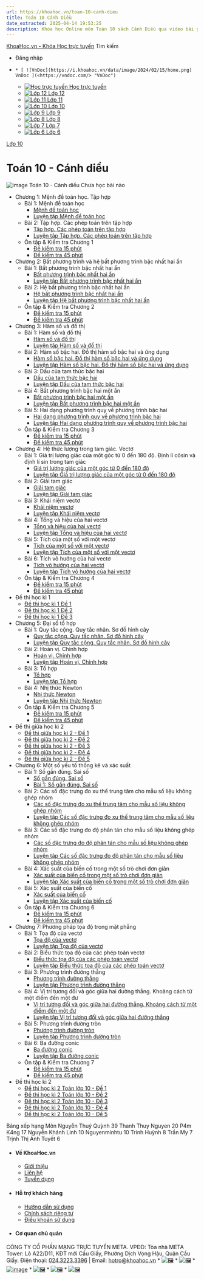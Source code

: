 ```yaml
---
url: https://khoahoc.vn/toan-10-canh-dieu
title: Toán 10 Cánh Diều
date_extracted: 2025-04-14 19:53:25
description: Khóa học Online môn Toán 10 sách Cánh Diều qua video bài giảng dễ hiểu, luyện tập trắc nghiệm từ cơ bản đến nâng cao, giúp học sinh lớp 10 chủ động tự học môn Toán, nắm chắc kiến thức từng bài học.
---
```


[KhoaHoc.vn - Khóa Học trực tuyến](</> "KhoaHoc.vn - Khóa Học trực tuyến")
Tìm kiếm
  * Đăng nhập

  *     * [ ![VnDoc](https://i.khoahoc.vn/data/image/2024/02/15/home.png) VnDoc ](<https://vndoc.com/> "VnDoc")
    * [ ![Học trực tuyến](https://i.khoahoc.vn/data/image/2025/03/21/book.png) Học trực tuyến ](</> "Học trực tuyến")
    * [ ![Lớp 12](https://i.khoahoc.vn/data/image/2024/02/15/number-12.png) Lớp 12 ](</lop-12-thpt> "Lớp 12")
    * [ ![Lớp 11](https://i.khoahoc.vn/data/image/2024/02/15/number-11.png) Lớp 11 ](</lop-11-thpt> "Lớp 11")
    * [ ![Lớp 10](https://i.khoahoc.vn/data/image/2024/02/15/number-10.png) Lớp 10 ](</lop-10-thpt> "Lớp 10")
    * [ ![Lớp 9](https://i.khoahoc.vn/data/image/2024/02/15/number-9.png) Lớp 9 ](</lop-9-thcs> "Lớp 9")
    * [ ![Lớp 8](https://i.khoahoc.vn/data/image/2024/02/15/number-8.png) Lớp 8 ](</lop-8-thcs> "Lớp 8")
    * [ ![Lớp 7](https://i.khoahoc.vn/data/image/2024/02/15/number-7.png) Lớp 7 ](</lop-7-thcs> "Lớp 7")
    * [ ![Lớp 6](https://i.khoahoc.vn/data/image/2024/02/15/number-6.png) Lớp 6 ](</lop-6-thcs> "Lớp 6")

[Lớp 10](</lop-10-thpt>)
# Toán 10 - Cánh diều
![image](https://i.khoahoc.vn/data/image/2024/06/28/Toan-10-CD.png)
Toán 10 - Cánh diều
Chưa học bài nào 
  * Chương 1: Mệnh đề toán học. Tập hợp
    * Bài 1: Mệnh đề toán học
[](</menh-de-toan-hoc-2384> "Mệnh đề toán học") [](</trac-nghiem-toan-10-chuong-1-bai-1-menh-de-toan-hoc-3541> "Luyện tập Mệnh đề toán học")
      * [Mệnh đề toán học](</menh-de-toan-hoc-2384>)
      * [Luyện tập Mệnh đề toán học](</trac-nghiem-toan-10-chuong-1-bai-1-menh-de-toan-hoc-3541>)
    * Bài 2: Tập hợp. Các phép toán trên tập hợp
[](</tap-hop-cac-phep-toan-tren-tap-hop-2389> "Tập hợp. Các phép toán trên tập hợp") [](</trac-nghiem-toan-10-chuong-1-bai-2-tap-hop-cac-phep-toan-tren-tap-hop-3542> "Luyện tập Tập hợp. Các phép toán trên tập hợp")
      * [Tập hợp. Các phép toán trên tập hợp](</tap-hop-cac-phep-toan-tren-tap-hop-2389>)
      * [Luyện tập Tập hợp. Các phép toán trên tập hợp](</trac-nghiem-toan-10-chuong-1-bai-2-tap-hop-cac-phep-toan-tren-tap-hop-3542>)
    * Ôn tập & Kiểm tra Chương 1
[](</de-kiem-tra-15-phut-chuong-1-menh-de-toan-hoc-tap-hop-4519> "Đề kiểm tra 15 phút") [](</de-kiem-tra-45-phut-chuong-1-menh-de-toan-hoc-tap-hop-4525> "Đề kiểm tra 45 phút ")
      * [Đề kiểm tra 15 phút](</de-kiem-tra-15-phut-chuong-1-menh-de-toan-hoc-tap-hop-4519>)
      * [Đề kiểm tra 45 phút ](</de-kiem-tra-45-phut-chuong-1-menh-de-toan-hoc-tap-hop-4525>)
  * Chương 2: Bất phương trình và hệ bất phương trình bậc nhất hai ẩn
    * Bài 1: Bất phương trình bậc nhất hai ẩn
[](</bat-phuong-trinh-bac-nhat-hai-an-canh-dieu-2390> "Bất phương trình bậc nhất hai ẩn") [](</trac-nghiem-toan-10-chuong-2-bai-1-bat-phuong-trinh-bac-nhat-hai-an-3539> "Luyện tập Bất phương trình bậc nhất hai ẩn")
      * [Bất phương trình bậc nhất hai ẩn](</bat-phuong-trinh-bac-nhat-hai-an-canh-dieu-2390>)
      * [Luyện tập Bất phương trình bậc nhất hai ẩn](</trac-nghiem-toan-10-chuong-2-bai-1-bat-phuong-trinh-bac-nhat-hai-an-3539>)
    * Bài 2: Hệ bất phương trình bậc nhất hai ẩn
[](</he-bat-phuong-trinh-bac-nhat-hai-an-canh-dieu-2391> "Hệ bất phương trình bậc nhất hai ẩn") [](</trac-nghiem-toan-10-chuong-2-bai-2-he-bat-phuong-trinh-bac-nhat-hai-an-3540> "Luyện tập Hệ bất phương trình bậc nhất hai ẩn")
      * [Hệ bất phương trình bậc nhất hai ẩn](</he-bat-phuong-trinh-bac-nhat-hai-an-canh-dieu-2391>)
      * [Luyện tập Hệ bất phương trình bậc nhất hai ẩn](</trac-nghiem-toan-10-chuong-2-bai-2-he-bat-phuong-trinh-bac-nhat-hai-an-3540>)
    * Ôn tập & Kiểm tra Chương 2
[](</de-kiem-tra-15-phut-chuong-2-bat-phuong-trinh-va-he-bat-phuong-trinh-bac-nhat-hai-an-canh-dieu-4520> "Đề kiểm tra 15 phút ") [](</de-kiem-tra-45-phut-chuong-2-bat-phuong-trinh-va-he-phuong-trinh-bac-nhat-hai-an-4527> "Đề kiểm tra 45 phút")
      * [Đề kiểm tra 15 phút ](</de-kiem-tra-15-phut-chuong-2-bat-phuong-trinh-va-he-bat-phuong-trinh-bac-nhat-hai-an-canh-dieu-4520>)
      * [Đề kiểm tra 45 phút](</de-kiem-tra-45-phut-chuong-2-bat-phuong-trinh-va-he-phuong-trinh-bac-nhat-hai-an-4527>)
  * Chương 3: Hàm số và đồ thị
    * Bài 1: Hàm số và đồ thị
[](</ham-so-va-do-thi-2392> "Hàm số và đồ thị") [](</trac-nghiem-toan-10-chuong-3-bai-1-ham-so-va-do-thi-3534> "Luyện tập Hàm số và đồ thị")
      * [Hàm số và đồ thị](</ham-so-va-do-thi-2392>)
      * [Luyện tập Hàm số và đồ thị](</trac-nghiem-toan-10-chuong-3-bai-1-ham-so-va-do-thi-3534>)
    * Bài 2: Hàm số bậc hai. Đồ thị hàm số bậc hai và ứng dụng
[](</ham-so-bac-hai-do-thi-ham-so-bac-hai-va-ung-dung-2393> "Hàm số bậc hai. Đồ thị hàm số bậc hai và ứng dụng") [](</trac-nghiem-toan-10-bai-2-ham-so-bac-hai-3535> "Luyện tập Hàm số bậc hai. Đồ thị hàm số bậc hai và ứng dụng")
      * [Hàm số bậc hai. Đồ thị hàm số bậc hai và ứng dụng](</ham-so-bac-hai-do-thi-ham-so-bac-hai-va-ung-dung-2393>)
      * [Luyện tập Hàm số bậc hai. Đồ thị hàm số bậc hai và ứng dụng](</trac-nghiem-toan-10-bai-2-ham-so-bac-hai-3535>)
    * Bài 3: Dấu của tam thức bậc hai
[](</dau-cua-tam-thuc-bac-hai-canh-dieu-2760> "Dấu của tam thức bậc hai") [](</trac-nghiem-toan-10-chuong-3-bai-3-dau-cua-tam-thuc-bac-hai-3536> "Luyện tập Dấu của tam thức bậc hai")
      * [Dấu của tam thức bậc hai](</dau-cua-tam-thuc-bac-hai-canh-dieu-2760>)
      * [Luyện tập Dấu của tam thức bậc hai](</trac-nghiem-toan-10-chuong-3-bai-3-dau-cua-tam-thuc-bac-hai-3536>)
    * Bài 4: Bất phương trình bậc hai một ẩn
[](</bat-phuong-trinh-bac-hai-mot-an-2840> "Bất phương trình bậc hai một ẩn") [](</trac-nghiem-toan-10-chuong-3-bai-4-bat-phuong-trinh-bac-hai-mot-an-3537> "Luyện tập Bất phương trình bậc hai một ẩn")
      * [Bất phương trình bậc hai một ẩn](</bat-phuong-trinh-bac-hai-mot-an-2840>)
      * [Luyện tập Bất phương trình bậc hai một ẩn](</trac-nghiem-toan-10-chuong-3-bai-4-bat-phuong-trinh-bac-hai-mot-an-3537>)
    * Bài 5: Hai dạng phương trình quy về phương trình bậc hai
[](</hai-dang-phuong-trinh-quy-ve-phuong-trinh-bac-hai-2988> "Hai dạng phương trình quy về phương trình bậc hai") [](</trac-nghiem-toan-10-chuong-3-bai-5-hai-dang-phuong-trinh-quy-ve-phuong-trinh-bac-hai-3538> "Luyện tập Hai dạng phương trình quy về phương trình bậc hai")
      * [Hai dạng phương trình quy về phương trình bậc hai](</hai-dang-phuong-trinh-quy-ve-phuong-trinh-bac-hai-2988>)
      * [Luyện tập Hai dạng phương trình quy về phương trình bậc hai](</trac-nghiem-toan-10-chuong-3-bai-5-hai-dang-phuong-trinh-quy-ve-phuong-trinh-bac-hai-3538>)
    * Ôn tập & Kiểm tra Chương 3
[](</de-kiem-tra-15-phut-chuong-3-ham-so-va-do-thi-4522> "Đề kiểm tra 15 phút ") [](</de-kiem-tra-45-phut-chuong-3-ham-so-va-do-thi-4550> "Đề kiểm tra 45 phút")
      * [Đề kiểm tra 15 phút ](</de-kiem-tra-15-phut-chuong-3-ham-so-va-do-thi-4522>)
      * [Đề kiểm tra 45 phút](</de-kiem-tra-45-phut-chuong-3-ham-so-va-do-thi-4550>)
  * Chương 4: Hệ thức lượng trong tam giác. Vectơ
    * Bài 1: Giá trị lượng giác của một góc từ 0 đến 180 độ. Định lí côsin và định lí sin trong tam giác
[](</gia-tri-luong-giac-cua-mot-goc-tu-0-den-180-do-dinh-li-cosin-va-dinh-li-sin-trong-tam-giac-3544> "Giá trị lượng giác của một góc từ 0 đến 180 độ") [](</trac-nghiem-toan-10-chuong-4-bai-1-gia-tri-luong-giac-cua-mot-goc-tu-0-do-den-180-do-3528> "Luyện tập Giá trị lượng giác của một góc từ 0 đến 180 độ")
      * [Giá trị lượng giác của một góc từ 0 đến 180 độ](</gia-tri-luong-giac-cua-mot-goc-tu-0-den-180-do-dinh-li-cosin-va-dinh-li-sin-trong-tam-giac-3544>)
      * [Luyện tập Giá trị lượng giác của một góc từ 0 đến 180 độ](</trac-nghiem-toan-10-chuong-4-bai-1-gia-tri-luong-giac-cua-mot-goc-tu-0-do-den-180-do-3528>)
    * Bài 2: Giải tam giác
[](</giai-tam-giac-3545> "Giải tam giác") [](</trac-nghiem-toan-10-chuong-4-bai-2-giai-tam-giac-3529> "Luyện tập Giải tam giác")
      * [Giải tam giác](</giai-tam-giac-3545>)
      * [Luyện tập Giải tam giác](</trac-nghiem-toan-10-chuong-4-bai-2-giai-tam-giac-3529>)
    * Bài 3: Khái niệm vectơ
[](</khai-niem-vecto-3327> "Khái niệm vectơ") [](</trac-nghiem-toan-10-chuong-4-bai-3-khai-niem-vecto-3530> "Luyện tập Khái niệm vectơ")
      * [Khái niệm vectơ](</khai-niem-vecto-3327>)
      * [Luyện tập Khái niệm vectơ](</trac-nghiem-toan-10-chuong-4-bai-3-khai-niem-vecto-3530>)
    * Bài 4: Tổng và hiệu của hai vectơ
[](</tong-va-hieu-cua-hai-vecto-canh-dieu-3450> "Tổng và hiệu của hai vectơ") [](</trac-nghiem-toan-10-chuong-4-bai-4-tong-va-hieu-cua-hai-vecto-3531> "Luyện tập Tổng và hiệu của hai vectơ")
      * [Tổng và hiệu của hai vectơ](</tong-va-hieu-cua-hai-vecto-canh-dieu-3450>)
      * [Luyện tập Tổng và hiệu của hai vectơ](</trac-nghiem-toan-10-chuong-4-bai-4-tong-va-hieu-cua-hai-vecto-3531>)
    * Bài 5: Tích của một số với một vectơ
[](</tich-cua-mot-so-voi-mot-vecto-3451> "Tích của một số với một vectơ") [](</trac-nghiem-toan-10-chuong-4-bai-5-tich-cua-mot-so-voi-mot-vecto-3532> "Luyện tập Tích của một số với một vectơ")
      * [Tích của một số với một vectơ](</tich-cua-mot-so-voi-mot-vecto-3451>)
      * [Luyện tập Tích của một số với một vectơ](</trac-nghiem-toan-10-chuong-4-bai-5-tich-cua-mot-so-voi-mot-vecto-3532>)
    * Bài 6: Tích vô hướng của hai vectơ
[](</tich-vo-huong-cua-hai-vecto-canh-dieu-3558> "Tích vô hướng của hai vectơ") [](</trac-nghiem-toan-10-chuong-4-bai-6-tich-vo-huong-cua-hai-vecto-3533> "Luyện tập Tích vô hướng của hai vectơ")
      * [Tích vô hướng của hai vectơ](</tich-vo-huong-cua-hai-vecto-canh-dieu-3558>)
      * [Luyện tập Tích vô hướng của hai vectơ](</trac-nghiem-toan-10-chuong-4-bai-6-tich-vo-huong-cua-hai-vecto-3533>)
    * Ôn tập & Kiểm tra Chương 4
[](</de-kiem-tra-15-phut-chuong-4-he-thuc-luong-trong-tam-giac-vecto-4524> "Đề kiểm tra 15 phút ") [](</de-kiem-tra-45-phut-chuong-4-he-thuc-luong-trong-tam-giac-vecto-4551> "Đề kiểm tra 45 phút ")
      * [Đề kiểm tra 15 phút ](</de-kiem-tra-15-phut-chuong-4-he-thuc-luong-trong-tam-giac-vecto-4524>)
      * [Đề kiểm tra 45 phút ](</de-kiem-tra-45-phut-chuong-4-he-thuc-luong-trong-tam-giac-vecto-4551>)
  * Đề thi học kì 1
    * [Đề thi học kì 1 Đề 1](</de-thi-hoc-ki-1-toan-10-canh-dieu-de-1-5387>)
    * [Đề thi học kì 1 Đề 2](</de-thi-hoc-ki-1-toan-10-canh-dieu-de-2-5389>)
    * [Đề thi học kì 1 Đề 3](</de-thi-hoc-ki-1-toan-10-canh-dieu-de-3-5390>)
  * Chương 5: Đại số tổ hợp
    * Bài 1: Quy tắc cộng. Quy tắc nhân. Sơ đồ hình cây
[](</quy-tac-cong-quy-tac-nhan-so-do-hinh-cay-3117> "Quy tắc cộng. Quy tắc nhân. Sơ đồ hình cây") [](</trac-nghiem-toan-10-chuong-5-bai-1-quy-tac-cong-quy-tac-nhan-3516> "Luyện tập Quy tắc cộng. Quy tắc nhân. Sơ đồ hình cây")
      * [Quy tắc cộng. Quy tắc nhân. Sơ đồ hình cây](</quy-tac-cong-quy-tac-nhan-so-do-hinh-cay-3117>)
      * [Luyện tập Quy tắc cộng. Quy tắc nhân. Sơ đồ hình cây](</trac-nghiem-toan-10-chuong-5-bai-1-quy-tac-cong-quy-tac-nhan-3516>)
    * Bài 2: Hoán vị. Chỉnh hợp
[](</hoan-vi-chinh-hop-3118> "Hoán vị. Chỉnh hợp") [](</trac-nghiem-toan-10-chuong-5-bai-2-hoan-vi-chinh-hop-3515> "Luyện tập Hoán vị. Chỉnh hợp")
      * [Hoán vị. Chỉnh hợp](</hoan-vi-chinh-hop-3118>)
      * [Luyện tập Hoán vị. Chỉnh hợp](</trac-nghiem-toan-10-chuong-5-bai-2-hoan-vi-chinh-hop-3515>)
    * Bài 3: Tổ hợp
[](</to-hop-3121> "Tổ hợp") [](</trac-nghiem-toan-10-chuong-5-bai-3-to-hop-3514> "Luyện tập Tổ hợp")
      * [Tổ hợp](</to-hop-3121>)
      * [Luyện tập Tổ hợp](</trac-nghiem-toan-10-chuong-5-bai-3-to-hop-3514>)
    * Bài 4: Nhị thức Newton
[](</nhi-thuc-newton-canh-dieu-3123> "Nhị thức Newton") [](</trac-nghiem-toan-10-chuong-5-bai-4-nhi-thuc-newton-3513> "Luyện tập Nhị thức Newton")
      * [Nhị thức Newton](</nhi-thuc-newton-canh-dieu-3123>)
      * [Luyện tập Nhị thức Newton](</trac-nghiem-toan-10-chuong-5-bai-4-nhi-thuc-newton-3513>)
    * Ôn tập & Kiểm tra Chương 5
[](</de-kiem-tra-15-phut-chuong-5-dai-so-to-hop-4865> "Đề kiểm tra 15 phút") [](</de-kiem-tra-45-phut-chuong-5-dai-so-to-hop-canh-dieu-4896> "Đề kiểm tra 45 phút ")
      * [Đề kiểm tra 15 phút](</de-kiem-tra-15-phut-chuong-5-dai-so-to-hop-4865>)
      * [Đề kiểm tra 45 phút ](</de-kiem-tra-45-phut-chuong-5-dai-so-to-hop-canh-dieu-4896>)
  * Đề thi giữa học kì 2 
    * [Đề thi giữa học kì 2 - Đề 1](</de-thi-giua-hoc-ki-2-toan-10-canh-dieu-de-1-7863>)
    * [Đề thi giữa học kì 2 - Đề 2](</de-thi-giua-hoc-ki-2-toan-10-canh-dieu-de-2-7866>)
    * [Đề thi giữa học kì 2 - Đề 3](</de-thi-giua-hoc-ki-2-toan-10-canh-dieu-de-3-7871>)
    * [Đề thi giữa học kì 2 - Đề 4](</de-thi-giua-hoc-ki-2-toan-10-canh-dieu-de-4-7906>)
    * [Đề thi giữa học kì 2 - Đề 5](</de-thi-giua-hoc-ki-2-toan-10-canh-dieu-de-5-7913>)
  * Chương 6: Một số yếu tố thống kê và xác suất
    * Bài 1: Số gần đúng. Sai số
[](</so-gan-dung-sai-so-3125> "Số gần đúng. Sai số") [](</trac-nghiem-toan-10-chuong-6-bai-1-so-gan-dung-sai-so-3521> "Bài 1: Số gần đúng. Sai số")
      * [Số gần đúng. Sai số](</so-gan-dung-sai-so-3125>)
      * [Bài 1: Số gần đúng. Sai số](</trac-nghiem-toan-10-chuong-6-bai-1-so-gan-dung-sai-so-3521>)
    * Bài 2: Các số đặc trưng đo xu thế trung tâm cho mẫu số liệu không ghép nhóm
[](</cac-so-dac-trung-do-xu-the-trung-tam-cho-mau-so-lieu-khong-ghep-nhom-3562> "Các số đặc trưng đo xu thế trung tâm cho mẫu số liệu không ghép nhóm") [](</trac-nghiem-toan-10-chuong-6-bai-2-cac-so-dac-trung-do-xu-the-trung-tam-cho-mau-so-lieu-khong-ghep-nhom-3520> "Luyện tập Các số đặc trưng đo xu thế trung tâm cho mẫu số liệu không ghép nhóm")
      * [Các số đặc trưng đo xu thế trung tâm cho mẫu số liệu không ghép nhóm](</cac-so-dac-trung-do-xu-the-trung-tam-cho-mau-so-lieu-khong-ghep-nhom-3562>)
      * [Luyện tập Các số đặc trưng đo xu thế trung tâm cho mẫu số liệu không ghép nhóm](</trac-nghiem-toan-10-chuong-6-bai-2-cac-so-dac-trung-do-xu-the-trung-tam-cho-mau-so-lieu-khong-ghep-nhom-3520>)
    * Bài 3: Các số đặc trưng đo độ phân tán cho mẫu số liệu không ghép nhóm
[](</cac-so-dac-trung-do-do-phan-tan-cho-mau-so-lieu-khong-ghep-nhom-3127> "Các số đặc trưng đo độ phân tán cho mẫu số liệu không ghép nhóm") [](</trac-nghiem-toan-10-chuong-6-bai-3-cac-so-dac-trung-do-muc-do-phan-tan-cho-mau-so-lieu-khong-ghep-nhom-3519> "Luyện tập Các số đặc trưng đo độ phân tán cho mẫu số liệu không ghép nhóm")
      * [Các số đặc trưng đo độ phân tán cho mẫu số liệu không ghép nhóm](</cac-so-dac-trung-do-do-phan-tan-cho-mau-so-lieu-khong-ghep-nhom-3127>)
      * [Luyện tập Các số đặc trưng đo độ phân tán cho mẫu số liệu không ghép nhóm](</trac-nghiem-toan-10-chuong-6-bai-3-cac-so-dac-trung-do-muc-do-phan-tan-cho-mau-so-lieu-khong-ghep-nhom-3519>)
    * Bài 4: Xác suất của biến cố trong một số trò chơi đơn giản
[](</xac-suat-cua-bien-co-trong-mot-so-tro-choi-don-gian-3128> "Xác suất của biến cố trong một số trò chơi đơn giản") [](</trac-nghiem-toan-10-chuong-6-bai-4-xac-suat-cua-bien-co-trong-mot-so-tro-choi-don-gian-3518> "Luyện tập Xác suất của biến cố trong một số trò chơi đơn giản")
      * [Xác suất của biến cố trong một số trò chơi đơn giản](</xac-suat-cua-bien-co-trong-mot-so-tro-choi-don-gian-3128>)
      * [Luyện tập Xác suất của biến cố trong một số trò chơi đơn giản](</trac-nghiem-toan-10-chuong-6-bai-4-xac-suat-cua-bien-co-trong-mot-so-tro-choi-don-gian-3518>)
    * Bài 5: Xác suất của biến cố
[](</xac-suat-cua-bien-co-3563> "Xác suất của biến cố") [](</trac-nghiem-toan-10-chuong-6-bai-5-xac-suat-cua-bien-co-3517> "Luyện tập Xác suất của biến cố")
      * [Xác suất của biến cố](</xac-suat-cua-bien-co-3563>)
      * [Luyện tập Xác suất của biến cố](</trac-nghiem-toan-10-chuong-6-bai-5-xac-suat-cua-bien-co-3517>)
    * Ôn tập & Kiểm tra Chương 6
[](</de-kiem-tra-15-phut-chuong-6-mot-so-yeu-to-thong-ke-va-xac-suat-4866> "Đề kiểm tra 15 phút ") [](</de-kiem-tra-45-phut-chuong-6-mot-so-yeu-to-thong-ke-va-xac-suat-4897> "Đề kiểm tra 45 phút ")
      * [Đề kiểm tra 15 phút ](</de-kiem-tra-15-phut-chuong-6-mot-so-yeu-to-thong-ke-va-xac-suat-4866>)
      * [Đề kiểm tra 45 phút ](</de-kiem-tra-45-phut-chuong-6-mot-so-yeu-to-thong-ke-va-xac-suat-4897>)
  * Chương 7: Phương pháp tọa độ trong mặt phẳng
    * Bài 1: Tọa độ của vectơ
[](</toa-do-cua-vecto-3555> "Tọa độ của vectơ") [](</trac-nghiem-toan-10-chuong-7-bai-1-toa-do-cua-vecto-3527> "Luyện tập Tọa độ của vectơ")
      * [Tọa độ của vectơ](</toa-do-cua-vecto-3555>)
      * [Luyện tập Tọa độ của vectơ](</trac-nghiem-toan-10-chuong-7-bai-1-toa-do-cua-vecto-3527>)
    * Bài 2: Biểu thức tọa độ của các phép toán vectơ
[](</bieu-thuc-toa-do-cua-cac-phep-toan-vecto-3557> "Biểu thức tọa độ của các phép toán vectơ") [](</trac-nghiem-toan-10-chuong-7-bai-2-bieu-thuc-toa-do-cua-cac-phep-toan-vecto-3526> "Luyện tập Biểu thức tọa độ của các phép toán vectơ")
      * [Biểu thức tọa độ của các phép toán vectơ](</bieu-thuc-toa-do-cua-cac-phep-toan-vecto-3557>)
      * [Luyện tập Biểu thức tọa độ của các phép toán vectơ](</trac-nghiem-toan-10-chuong-7-bai-2-bieu-thuc-toa-do-cua-cac-phep-toan-vecto-3526>)
    * Bài 3: Phương trình đường thẳng
[](</phuong-trinh-duong-thang-canh-dieu-3129> "Phương trình đường thẳng") [](</trac-nghiem-toan-10-chuong-7-bai-3-phuong-trinh-duong-thang-3525> "Luyện tập Phương trình đường thẳng")
      * [Phương trình đường thẳng](</phuong-trinh-duong-thang-canh-dieu-3129>)
      * [Luyện tập Phương trình đường thẳng](</trac-nghiem-toan-10-chuong-7-bai-3-phuong-trinh-duong-thang-3525>)
    * Bài 4: Vị trí tương đối và góc giữa hai đường thẳng. Khoảng cách từ một điểm đến một đư
[](</vi-tri-tuong-doi-va-goc-giua-hai-duong-thang-khoang-cach-tu-mot-diem-den-mot-duong-thang-3133> "Vị trí tương đối và góc giữa hai đường thẳng. Khoảng cách từ một điểm đến một đư") [](</trac-nghiem-toan-10-chuong-7-bai-4-vi-tri-tuong-doi-va-goc-giua-hai-duong-thang-khoang-cach-tu-mot-diem-den-mot-duong-thang-3524> "Luyện tập Vị trí tương đối và góc giữa hai đường thẳng")
      * [Vị trí tương đối và góc giữa hai đường thẳng. Khoảng cách từ một điểm đến một đư](</vi-tri-tuong-doi-va-goc-giua-hai-duong-thang-khoang-cach-tu-mot-diem-den-mot-duong-thang-3133>)
      * [Luyện tập Vị trí tương đối và góc giữa hai đường thẳng](</trac-nghiem-toan-10-chuong-7-bai-4-vi-tri-tuong-doi-va-goc-giua-hai-duong-thang-khoang-cach-tu-mot-diem-den-mot-duong-thang-3524>)
    * Bài 5: Phương trình đường tròn
[](</phuong-trinh-duong-tron-3130> "Phương trình đường tròn") [](</trac-nghiem-toan-10-chuong-7-bai-5-phuong-trinh-duong-tron-3523> "Luyện tập Phương trình đường tròn")
      * [Phương trình đường tròn](</phuong-trinh-duong-tron-3130>)
      * [Luyện tập Phương trình đường tròn](</trac-nghiem-toan-10-chuong-7-bai-5-phuong-trinh-duong-tron-3523>)
    * Bài 6: Ba đường conic
[](</ba-duong-conic-canh-dieu-3132> "Ba đường conic") [](</trac-nghiem-toan-10-chuong-7-bai-6-ba-duong-conic-3522> "Luyện tập Ba đường conic")
      * [Ba đường conic](</ba-duong-conic-canh-dieu-3132>)
      * [Luyện tập Ba đường conic](</trac-nghiem-toan-10-chuong-7-bai-6-ba-duong-conic-3522>)
    * Ôn tập & Kiểm tra Chương 7
[](</de-kiem-tra-15-phut-chuong-7-phuong-phap-toa-do-trong-mat-phang-canh-dieu-4867> "Đề kiểm tra 15 phút") [](</de-kiem-tra-45-phut-chuong-7-phuong-phap-toa-do-trong-mat-phang-canh-dieu-4898> "Đề kiểm tra 45 phút ")
      * [Đề kiểm tra 15 phút](</de-kiem-tra-15-phut-chuong-7-phuong-phap-toa-do-trong-mat-phang-canh-dieu-4867>)
      * [Đề kiểm tra 45 phút ](</de-kiem-tra-45-phut-chuong-7-phuong-phap-toa-do-trong-mat-phang-canh-dieu-4898>)
  * Đề thi học kì 2 
    * [Đề thi học kì 2 Toán lớp 10 - Đề 1](</de-thi-hoc-ki-2-toan-lop-10-canh-dieu-de-1-8272>)
    * [Đề thi học kì 2 Toán lớp 10 - Đề 2](</de-thi-hoc-ki-2-toan-lop-10-canh-dieu-de-2-8276>)
    * [Đề thi học kì 2 Toán lớp 10 - Đề 3](</de-thi-hoc-ki-2-toan-lop-10-canh-dieu-de-3-8277>)
    * [Đề thi học kì 2 Toán lớp 10 - Đề 4](</de-thi-hoc-ki-2-toan-lop-10-canh-dieu-de-4-8279>)
    * [Đề thi học kì 2 Toán lớp 10 - Đề 5](</de-thi-hoc-ki-2-toan-lop-10-canh-dieu-de-5-8281>)

Bảng xếp hạng Môn 
Nguyễn Thuý Quỳnh  39  Thanh Thuy Nguyen  20  P4m K4ng  17  Nguyễn Khánh Linh  10  Nguyenminhtu  10  Trinh Huỳnh  8  Trần My  7  Trịnh Thị Ánh Tuyết  6 
  * #### Về KhoaHoc.vn
    * [Giới thiệu](</support/about>)
    * [Liên hệ](</support/contact>)
    * [Tuyển dụng](</support/job>)
  * #### Hỗ trợ khách hàng
    * [Hướng dẫn sử dụng](</huong-dan-su-dung-3772>)
    * [Chính sách riêng tư](</support/privacy>)
    * [Điều khoản sử dụng](</support/terms>)
  * #### Cơ quan chủ quản
CÔNG TY CỔ PHẦN MẠNG TRỰC TUYẾN META. VPĐD: Tòa nhà META Tower: Lô A22/D11, KĐT mới Cầu Giấy, Phường Dịch Vọng Hậu, Quận Cầu Giấy. Điện thoại: [024.3223.3396](<https://zalo.me/2519988937700396661>) | Email: [hotro@khoahoc.vn](<mailto:hotro@khoahoc.vn>)
    * [![🖼️](/themes/default/images/facebook.svg)](<https://www.facebook.com/KhoahocOfficial>)
    * [![🖼️](/themes/default/images/twitter-circled.svg)](<https://twitter.com/KhoaHocvn>)
    * [![image](/themes/default/images/youtube-music.svg)](<https://www.youtube.com/@KhoaHoc-vn>)
    * [![🖼️](/themes/default/images/instagram.svg)](<https://www.instagram.com/khoahoc.vn/>)
    * [![🖼️](/themes/default/images/pinterest.svg)](<https://www.pinterest.com/KhoaHoc_Official/>)
    * [![🖼️](/themes/default/images/linkedin-circled.svg)](<https://www.linkedin.com/showcase/khoahocvn/>)


